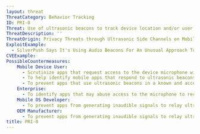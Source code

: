 ```yaml
---
layout: threat
ThreatCategory: Behavior Tracking
ID: PRI-0
Threat: Use of ultrasonic beacons to track device location and/or user behavior
ThreatDescription: ''
ThreatOrigin: Privacy Threats through Ultrasonic Side Channels on Mobile Devices [^Arp-1]
ExploitExample:
  - SilverPush Says It's Using Audio Beacons For An Unusual Approach To Cross-Device Ad Targeting [^Ha-1]
CVEExample:
PossibleCountermeasures:
    Mobile Device User:
      - Scrutinize apps that request access to the device microphone with an understanding that they may listen for and respond to ultrasonic beacons without user consent or knowledge.
      - To help identify mobile apps that respond to ultrasonic beacons and better inform decisions regarding their use on any mobile device, consult resources such as the AddOns Detector website.
      - To prevent apps that use ultrasonic beacons in a known and acceptible manner from potentially violating privacy when active outside their intended use (e.g., after leaving a store that uses beacons to offer targeted discounts), either block permission to the microphone, force-close, or disable the app when leaving its intended context.
    Enterprise:
      - To identify apps that may abuse access to the microphone to receive ultrasonic beacons and take action without user consent on managed devices, employ app-vetting services that can identify and notify users of potentially privacy-invasive behaviors.
    Mobile OS Developer:
      - To prevent apps from generating inaudible signals to relay ultrasonic beacons to other devices without user knowledge or consent, expand existing device resource usage and/or permission models to include controls that prevent apps from abusing the ability listen to or generate audio at ultrasonic frequencies.
    OEM Manufacturer:
      - To prevent apps from generating inaudible signals to relay ultrasonic beacons to other devices without user knowledge or consent, expand existing device resource usage and/or permission models to include controls that prevent apps from abusing the ability listen to or generate audio at ultrasonic frequencies.
title: PRI-0
---
```

